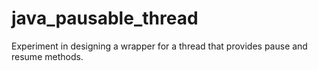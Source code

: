 # java_pausable_thread
Experiment in designing a wrapper for a thread that provides pause and resume methods.
